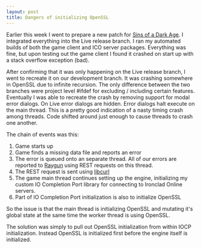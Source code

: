 ```yaml
---
layout: post
title: Dangers of initializing OpenSSL
---
```


Earlier this week I went to prepare a new patch for [Sins of a Dark Age](http://store.steampowered.com/app/251970). I integrated everything into the Live release branch. I ran my automated builds of both the game client and ICO server packages. Everything was fine, but upon testing out the game client I found it crashed on start up with a stack overflow exception (bad).

After confirming that it was only happening on the Live release branch, I went to recreate it on our development branch. It was crashing somewhere in OpenSSL due to infinite recursion. The only difference between the two branches were project level #ifdef for excluding / including certain features. Eventually I was able to recreate the crash by removing support for modal error dialogs. On Live error dialogs are hidden. Error dialogs halt execute on the main thread. This is a pretty good indication of a nasty timing crash among threads. Code shifted around just enough to cause threads to crash one another.

The chain of events was this:

1. Game starts up
2. Game finds a missing data file and reports an error
3. The error is queued onto an separate thread. All of our errors are reported to [Raygun](https://raygun.io/) using REST requests on this thread.
4. The REST request is sent using [libcurl](http://curl.haxx.se/libcurl/)
5. The game main thread continues setting up the engine, initializing my custom IO Completion Port library for connecting to Ironclad Online servers.
6. Part of IO Completion Port initialization is also to initialize OpenSSL

So the issue is that the main thread is initializing OpenSSL and mutating it's global state at the same time the worker thread is using OpenSSL.

The solution was simply to pull out OpenSSL initialization from within IOCP initialization. Instead OpenSSL is initialized first before the engine itself is initialized.
